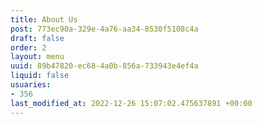 ```yaml
---
title: About Us
post: 773ec90a-329e-4a76-aa34-8530f5108c4a
draft: false
order: 2
layout: menu
uuid: 89b47820-ec68-4a0b-856a-733943e4ef4a
liquid: false
usuaries:
- 356
last_modified_at: 2022-12-26 15:07:02.475637891 +00:00
---
```


